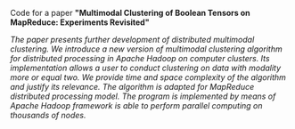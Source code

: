 Code for a paper **"Multimodal Clustering of Boolean Tensors on MapReduce: Experiments Revisited"**

*The paper presents further development of distributed multimodal clustering. We introduce a new version of multimodal
clustering algorithm for distributed processing in Apache Hadoop on computer clusters. Its implementation allows a user
to conduct clustering on data with modality more or equal two. We provide time and space complexity of the algorithm
and justify its relevance. The algorithm is adapted for MapReduce distributed processing model. The program is
implemented by means of Apache Hadoop framework is able to perform parallel computing on thousands of nodes.*

